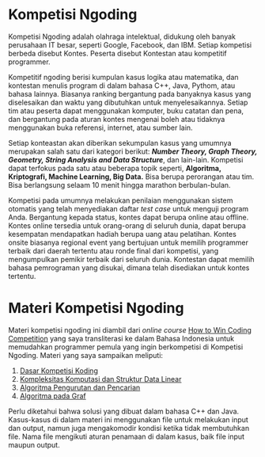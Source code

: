 # Kompetisi Ngoding

Kompetisi Ngoding adalah olahraga intelektual, didukung oleh banyak perusahaan IT besar, seperti Google, Facebook, dan IBM. Setiap kompetisi berbeda disebut Kontes. Peserta disebut Kontestan atau kompetitif programmer.

Kompetitif ngoding berisi kumpulan kasus logika atau matematika, dan kontestan menulis program di dalam bahasa C++, Java, Pythom, atau bahasa lainnya. Biasanya ranking bergantung pada banyaknya kasus yang diselesaikan dan waktu yang dibutuhkan untuk menyelesaikannya. Setiap tim atau peserta dapat menggunakan komputer, buku catatan dan pena, dan bergantung pada aturan kontes mengenai boleh atau tidaknya menggunakan buka referensi, internet, atau sumber lain.

Setiap konteastan akan diberikan sekumpulan kasus yang umumnya merupakan salah satu dari kategori berikut: ***Number Theory, Graph Theory, Geometry, String Analysis and Data Structure***, dan lain-lain. Kompetisi dapat terfokus pada satu atau beberapa topik seperti, **Algoritma, Kriptografi, Machine Learning, Big Data.** Bisa berupa perorangan atau tim. Bisa berlangsung selaam 10 menit hingga marathon berbulan-bulan.

Kompetisi pada umumnya melakukan penilaian menggunakan sistem otomatis yang telah menyediakan daftar _test case_ untuk menguji program Anda. Bergantung kepada status, kontes dapat berupa online atau offline. Kontes online tersedia untuk orang-orang di seluruh dunia, dapat berupa kesempatan mendapatkan hadiah berupa uang atau pelatihan. Kontes onsite biasanya regional event yang bertujuan untuk memilih programmer terbaik dari daerah tertentu atau ronde final dari kompetisi, yang mengumpulkan pemikir terbaik dari seluruh dunia. Kontestan dapat memilih bahasa pemrograman yang disukai, dimana telah disediakan untuk kontes tertentu.


# Materi Kompetisi Ngoding

Materi kompetisi ngoding ini diambil dari _online course_ [How to Win Coding Competition](https://courses.edx.org/courses/course-v1:ITMOx+I2CPx+3T2016/info) yang saya transliterasi ke dalam Bahasa Indonesia untuk memudahkan programmer pemula yang ingin berkompetisi di Kompetisi Ngoding. Materi yang saya sampaikan meliputi:

1. [Dasar Kompetisi Koding](https://github.com/ridif/kompetisi-ngoding/tree/master/01.%20Dasar%20Kompetisi%20Koding)
2. [Kompleksitas Komputasi dan Struktur Data Linear](https://github.com/ridif/kompetisi-ngoding/tree/master/02.%20Kompleksitas%20Komputasi%20dan%20Struktur%20Data%20Linear)
3. [Algoritma Pengurutan dan Pencarian](https://github.com/ridif/kompetisi-ngoding/tree/master/03.%20Algoritma%20Pengurutan%20dan%20Pencarian)
4. [Algoritma pada Graf](https://github.com/ridif/kompetisi-ngoding/tree/master/04.%20Algoritma%20pada%20Graf)

Perlu diketahui bahwa solusi yang dibuat dalam bahasa C++ dan Java. Kasus-kasus di dalam materi ini menggunakan file untuk melakukan input dan output, namun juga mengakomodir kondisi ketika tidak membutuhkan file. Nama file mengikuti aturan penamaan di dalam kasus, baik file input maupun output.
